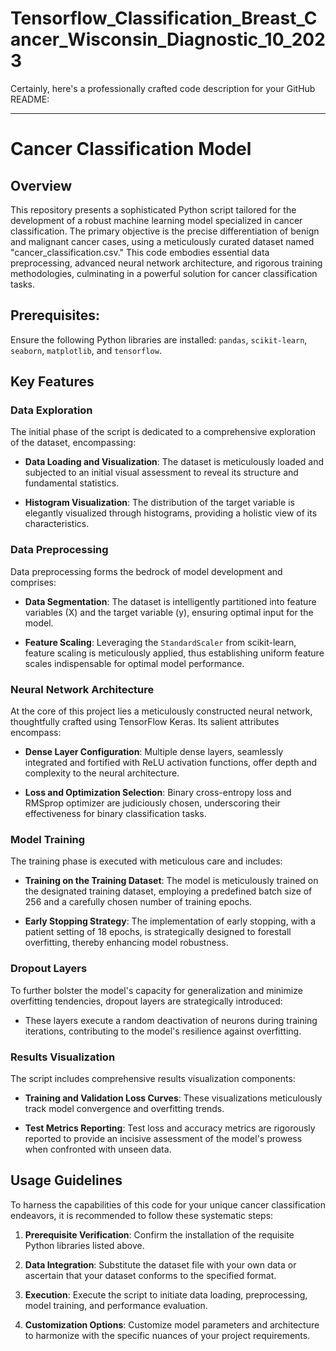 # Tensorflow_Classification_Breast_Cancer_Wisconsin_Diagnostic_10_2023
Certainly, here's a professionally crafted code description for your GitHub README:

---

# Cancer Classification Model

## Overview

This repository presents a sophisticated Python script tailored for the development of a robust machine learning model specialized in cancer classification. The primary objective is the precise differentiation of benign and malignant cancer cases, using a meticulously curated dataset named "cancer_classification.csv." This code embodies essential data preprocessing, advanced neural network architecture, and rigorous training methodologies, culminating in a powerful solution for cancer classification tasks.

## Prerequisites:
Ensure the following Python libraries are installed: `pandas`, `scikit-learn`, `seaborn`, `matplotlib`, and `tensorflow`.

## Key Features

### Data Exploration

The initial phase of the script is dedicated to a comprehensive exploration of the dataset, encompassing:

- **Data Loading and Visualization**: The dataset is meticulously loaded and subjected to an initial visual assessment to reveal its structure and fundamental statistics.

- **Histogram Visualization**: The distribution of the target variable is elegantly visualized through histograms, providing a holistic view of its characteristics.

### Data Preprocessing

Data preprocessing forms the bedrock of model development and comprises:

- **Data Segmentation**: The dataset is intelligently partitioned into feature variables (X) and the target variable (y), ensuring optimal input for the model.

- **Feature Scaling**: Leveraging the `StandardScaler` from scikit-learn, feature scaling is meticulously applied, thus establishing uniform feature scales indispensable for optimal model performance.

### Neural Network Architecture

At the core of this project lies a meticulously constructed neural network, thoughtfully crafted using TensorFlow Keras. Its salient attributes encompass:

- **Dense Layer Configuration**: Multiple dense layers, seamlessly integrated and fortified with ReLU activation functions, offer depth and complexity to the neural architecture.

- **Loss and Optimization Selection**: Binary cross-entropy loss and RMSprop optimizer are judiciously chosen, underscoring their effectiveness for binary classification tasks.

### Model Training

The training phase is executed with meticulous care and includes:

- **Training on the Training Dataset**: The model is meticulously trained on the designated training dataset, employing a predefined batch size of 256 and a carefully chosen number of training epochs.

- **Early Stopping Strategy**: The implementation of early stopping, with a patient setting of 18 epochs, is strategically designed to forestall overfitting, thereby enhancing model robustness.

### Dropout Layers

To further bolster the model's capacity for generalization and minimize overfitting tendencies, dropout layers are strategically introduced:

- These layers execute a random deactivation of neurons during training iterations, contributing to the model's resilience against overfitting.

### Results Visualization

The script includes comprehensive results visualization components:

- **Training and Validation Loss Curves**: These visualizations meticulously track model convergence and overfitting trends.

- **Test Metrics Reporting**: Test loss and accuracy metrics are rigorously reported to provide an incisive assessment of the model's prowess when confronted with unseen data.

## Usage Guidelines

To harness the capabilities of this code for your unique cancer classification endeavors, it is recommended to follow these systematic steps:

1. **Prerequisite Verification**: Confirm the installation of the requisite Python libraries listed above.

2. **Data Integration**: Substitute the dataset file with your own data or ascertain that your dataset conforms to the specified format.

3. **Execution**: Execute the script to initiate data loading, preprocessing, model training, and performance evaluation.

4. **Customization Options**: Customize model parameters and architecture to harmonize with the specific nuances of your project requirements.

